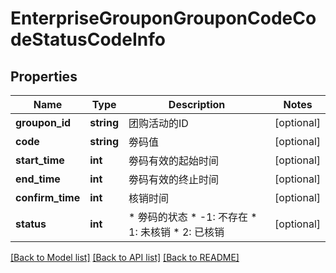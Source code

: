 # EnterpriseGrouponGrouponCodeCodeStatusCodeInfo

## Properties
Name | Type | Description | Notes
------------ | ------------- | ------------- | -------------
**groupon_id** | **string** | 团购活动的ID | [optional] 
**code** | **string** | 劵码值 | [optional] 
**start_time** | **int** | 劵码有效的起始时间 | [optional] 
**end_time** | **int** | 劵码有效的终止时间 | [optional] 
**confirm_time** | **int** | 核销时间 | [optional] 
**status** | **int** | * 劵码的状态   * -1: 不存在   * 1: 未核销   * 2: 已核销 | [optional] 

[[Back to Model list]](../README.md#documentation-for-models) [[Back to API list]](../README.md#documentation-for-api-endpoints) [[Back to README]](../README.md)

